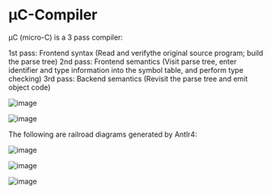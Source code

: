 # µC-Compiler

µC (micro-C) is a 3 pass compiler:

1st pass: Frontend syntax (Read and verifythe original source program; build the parse tree)
2nd pass: Frontend semantics (Visit parse tree, enter identifier and type information into the symbol table, and perform type checking)
3rd pass: Backend semantics (Revisit the parse tree and emit object code)

![image](https://user-images.githubusercontent.com/48773234/133545021-db8b7210-79e8-44f0-bcd6-d2f3d121bdea.png)

![image](https://user-images.githubusercontent.com/48773234/133545159-bcb35e40-2848-4add-90f3-032bc994aba8.png)

The following are railroad diagrams generated by Antlr4:

![image](https://user-images.githubusercontent.com/48773234/133545768-e2a401a7-d36d-4be3-91ca-3fba6e0c12e0.png)

![image](https://user-images.githubusercontent.com/48773234/133545815-a8937b92-06b6-4de1-be8b-be98d6f0845b.png)

![image](https://user-images.githubusercontent.com/48773234/133545961-db0f1832-24e6-4c5e-baab-1712c0b78f61.png)

